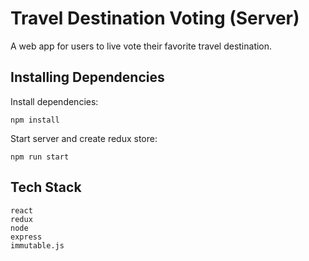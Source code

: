 # Travel Destination Voting (Server)

A web app for users to live vote their favorite travel destination.

## Installing Dependencies

Install dependencies:

    npm install

Start server and create redux store:

    npm run start

## Tech Stack
    react
    redux
    node
    express
    immutable.js